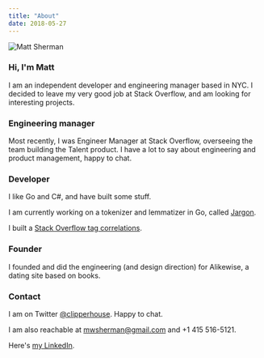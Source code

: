 ```yaml
---
title: "About"
date: 2018-05-27
---
```


![Matt Sherman](https://pbs.twimg.com/profile_images/557247446649036800/JSalo08u_400x400.jpeg)

### Hi, I'm Matt

I am an independent developer and engineering manager based in NYC. I decided to leave my very good job at Stack Overflow, and am looking for interesting projects.

### Engineering manager

Most recently, I was Engineer Manager at Stack Overflow, overseeing the team building the Talent product. I have a lot to say about engineering and product management, happy to chat.

### Developer

I like Go and C#, and have built some stuff.

I am currently working on a tokenizer and lemmatizer in Go, called [Jargon](https://github.com/clipperhouse/jargon).

I built a [Stack Overflow tag correlations](/stack-correlations/).

### Founder

I founded and did the engineering (and design direction) for Alikewise, a dating site based on books.

### Contact

I am on Twitter [@clipperhouse](https://mobile.twitter.com/@clipperhouse). Happy to chat.

I am also reachable at mwsherman@gmail.com and +1 415 516-5121.

Here's [my LinkedIn](https://linkedin.com/in/clipperhouse).


<style>
.post-content img {
    width: 132px;
    border-radius: 50%;
    border: 1px solid #999;
    float:right;
    margin:0 2em;
    position: relative;
    top: 32px;
    opacity: .9;
}
</style>
